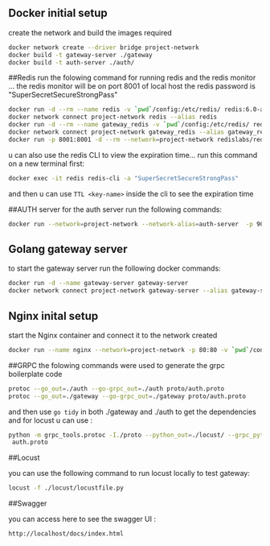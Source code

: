 ## Docker initial setup
create the network and build the images required
```bash
docker network create --driver bridge project-network
docker build -t gateway-server ./gateway
docker build -t auth-server ./auth/
```
##Redis
run the folowing command for running redis and the redis monitor ... the redis monitor will be on port 8001 of local host
the redis password is "SuperSecretSecureStrongPass"
```bash
docker run -d --rm --name redis -v `pwd`/config:/etc/redis/ redis:6.0-alpine redis-server /etc/redis/redis.conf
docker network connect project-network redis --alias redis
docker run -d --rm --name gateway_redis -v `pwd`/config:/etc/redis/ redis:6.0-alpine redis-server /etc/redis/redis.conf
docker network connect project-network gateway_redis --alias gateway_redis
docker run -p 8001:8001 -d --rm --network=project-network redislabs/redisinsight:latest
```
u can also use the redis CLI to view the expiration time... run this command on a new terminal first:
```bash
docker exec -it redis redis-cli -a "SuperSecretSecureStrongPass"
```
and then u can use ```TTL <key-name>``` inside the cli to see the expiration time

##AUTH server
for the auth server run the following commands:
```bash
docker run --network=project-network --network-alias=auth-server  -p 9000:9000 -d --name auth-server auth-server
```

## Golang gateway server
to start the gateway server run the following docker commands:
```bash
docker run -d --name gateway-server gateway-server
docker network connect project-network gateway-server --alias gateway-server
```
## Nginx inital setup 
start the Nginx container and connect it to the network created
```bash
docker run --name nginx --network=project-network -p 80:80 -v `pwd`/config/default.conf:/etc/nginx/conf.d/default.conf -d nginx
```

##GRPC
the folowing commands were used to generate the grpc boilerplate code 
```bash
protoc --go_out=./auth --go-grpc_out=./auth proto/auth.proto
protoc --go_out=./gateway --go-grpc_out=./gateway proto/auth.proto
```
and then use ```go tidy``` in both ./gateway and ./auth to get the dependencies
and for locust u can use : 
```bash
python -m grpc_tools.protoc -I./proto --python_out=./locust/ --grpc_python_out=./locust
 auth.proto
```
##Locust

you can use the following command to run locust locally to test gateway:
```bash
locust -f ./locust/locustfile.py 
```

##Swagger

you can access here to see the swagger UI : 

```bash
http://localhost/docs/index.html
```
